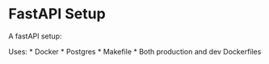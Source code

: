# FastAPI Setup

A fastAPI setup:

Uses:
	* Docker
	* Postgres
	* Makefile
	* Both production and dev Dockerfiles
